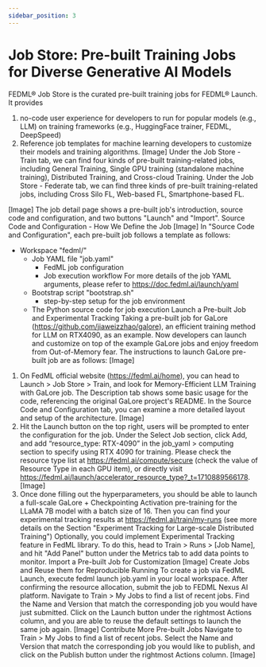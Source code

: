 ```yaml
---
sidebar_position: 3
---
```

# Job Store: Pre-built Training Jobs for Diverse Generative AI Models


FEDML® Job Store is the curated pre-built training jobs for FEDML® Launch. It provides
1. no-code user experience for developers to run for popular models (e.g., LLM) on training frameworks (e.g., HuggingFace trainer, FEDML, DeepSpeed)
2. Reference job templates for machine learning developers to customize their models and training algorithms. 
[Image]
Under the Job Store - Train tab, we can find four kinds of pre-built training-related jobs, including General Training, Single GPU training (standalone machine training), Distributed Training, and Cross-cloud Training. 
Under the Job Store - Federate tab, we can find three kinds of pre-built training-related jobs, including Cross Silo FL, Web-based FL, Smartphone-based FL. 

[Image]
The job detail page shows a pre-built job's introduction, source code and configuration, and two buttons "Launch" and "Import".
Source Code and Configuration - How We Define the Job
[Image]
In "Source Code and Configuration", each pre-built job follows a template as follows:
- Workspace "fedml/"
  - Job YAML file "job.yaml"
    - FedML job configuration
    - Job execution workflow 
    For more details of the job YAML arguments, please refer to https://doc.fedml.ai/launch/yaml 
  - Bootstrap script "bootstrap.sh"
    - step-by-step setup for the job environment
  - The Python source code for job execution
Launch a Pre-built Job and Experimental Tracking
Taking a pre-built job for GaLore (https://github.com/jiaweizzhao/galore), an efficient training method for LLM on RTX4090, as an example. Now developers can launch and customize on top of the example GaLore jobs and enjoy freedom from Out-of-Memory fear.
The instructions to launch GaLore pre-built job are as follows:
[Image]
1. On FedML official website (https://fedml.ai/home), you can head to Launch > Job Store > Train, and look for Memory-Efficient LLM Training with GaLore job. The Description tab shows some basic usage for the code, referencing the original GaLore project's README. In the Source Code and Configuration tab, you can examine a more detailed layout and setup of the architecture.
[Image]
1. Hit the Launch button on the top right, users will be prompted to enter the configuration for the job. Under the Select Job section, click Add, and add “resource_type: RTX-4090”  in the job_yaml > computing section to specify using RTX 4090 for training. Please check the resource type list at https://fedml.ai/compute/secure (check the value of Resource Type in each GPU item), or directly visit https://fedml.ai/launch/accelerator_resource_type?_t=1710889566178.
[Image]
2. Once done filling out the hyperparameters, you should be able to launch a full-scale GaLore + Checkpointing Activation pre-training for the LLaMA 7B model with a batch size of 16. Then you can find your experimental tracking results at https://fedml.ai/train/my-runs (see more details on the Section "Experiment Tracking for Large-scale Distributed Training")
Optionally, you could implement Experimental Tracking feature in FedML library. To do this, head to Train > Runs > [Job Name], and hit "Add Panel" button under the Metrics tab to add data points to monitor. 
Import a Pre-built Job for Customization
[Image]
Create Jobs and Reuse them for Reproducible Running
To create a job via FedML Launch, execute fedml launch job.yaml in your local workspace. After confirming the resource allocation, submit the job to FEDML Nexus AI platform.
Navigate to Train > My Jobs to find a list of recent jobs. Find the Name and Version that match the corresponding job you would have just submitted. Click on the Launch button under the rightmost Actions column, and you are able to reuse the default settings to launch the same job again.
[Image]
Contribute More Pre-built Jobs
Navigate to Train > My Jobs to find a list of recent jobs. Select the Name and Version that match the corresponding job you would like to publish, and click on the Publish button under the rightmost Actions column. 
[Image]


